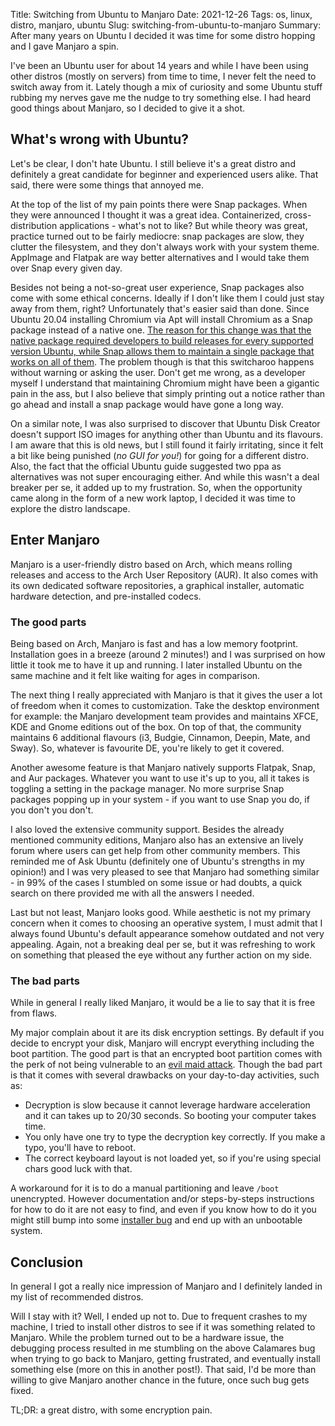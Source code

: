 Title: Switching from Ubuntu to Manjaro
Date: 2021-12-26
Tags: os, linux, distro, manjaro, ubuntu
Slug: switching-from-ubuntu-to-manjaro
Summary: After many years on Ubuntu I decided it was time for some distro hopping and I gave Manjaro a spin.

I've been an Ubuntu user for about 14 years and while I have been using other distros (mostly on servers) from time to time, I never felt the need to switch away from it. Lately though a mix of curiosity and some Ubuntu stuff rubbing my nerves gave me the nudge to try something else. I had heard good things about Manjaro, so I decided to give it a shot.

## What's wrong with Ubuntu?

Let's be clear, I don't hate Ubuntu. I still believe it's a great distro and definitely a great candidate for beginner and experienced users alike. That said, there were some things that annoyed me.

At the top of the list of my pain points there were Snap packages. When they were announced I thought it was a great idea. Containerized, cross-distribution applications - what's not to like? But while theory was great, practice turned out to be fairly mediocre: snap packages are slow, they clutter the filesystem, and they don't always work with your system theme. AppImage and Flatpak are way better alternatives and I would take them over Snap every given day.

Besides not being a not-so-great user experience, Snap packages also come with some ethical concerns. Ideally if I don't like them I could just stay away from them, right? Unfortunately that's easier said than done. Since Ubuntu 20.04 installing Chromium via Apt will install Chromium as a Snap package instead of a native one. [The reason for this change was that the native package required developers to build releases for every supported version Ubuntu, while Snap allows them to maintain a single package that works on all of them](https://snapcraft.io/blog/chromium-in-ubuntu-deb-to-snap-transition). The problem though is that this switcharoo happens without warning or asking the user. Don't get me wrong, as a developer myself I understand that maintaining Chromium might have been a gigantic pain in the ass, but I also believe that simply printing out a notice rather than go ahead and install a snap package would have gone a long way.

On a similar note, I was also surprised to discover that Ubuntu Disk Creator doesn't support ISO images for anything other than Ubuntu and its flavours. I am aware that this is old news, but I still found it fairly irritating, since it felt a bit like being punished (_no GUI for you!_) for going for a different distro. Also, the fact that the official Ubuntu guide suggested two ppa as alternatives was not super encouraging either. And while this wasn't a deal breaker per se, it added up to my frustration. So, when the opportunity came along in the form of a new work laptop, I decided it was time to explore the distro landscape.

## Enter Manjaro

Manjaro is a user-friendly distro based on Arch, which means rolling releases and access to the Arch User Repository (AUR). It also comes with its own dedicated software repositories, a graphical installer, automatic hardware detection, and pre-installed codecs.

### The good parts

Being based on Arch, Manjaro is fast and has a low memory footprint. Installation goes in a breeze (around 2 minutes!) and I was surprised on how little it took me to have it up and running. I later installed Ubuntu on the same machine and it felt like waiting for ages in comparison.

The next thing I really appreciated with Manjaro is that it gives the user a lot of freedom when it comes to customization. Take the desktop environment for example: the Manjaro development team provides and maintains XFCE, KDE and Gnome editions out of the box. On top of that, the community maintains 6 additional flavours (i3, Budgie, Cinnamon, Deepin, Mate, and Sway). So, whatever is favourite DE, you're likely to get it covered.

Another awesome feature is that Manjaro natively supports Flatpak, Snap, and Aur packages. Whatever you want to use it's up to you, all it takes is toggling a setting in the package manager. No more surprise Snap packages popping up in your system - if you want to use Snap you do, if you don't you don't.

I also loved the extensive community support. Besides the already mentioned community editions, Manjaro also has an extensive an lively forum where users can get help from other community members. This reminded me of Ask Ubuntu (definitely one of Ubuntu's strengths in my opinion!) and I was very pleased to see that Manjaro had something similar - in 99% of the cases I stumbled on some issue or had doubts, a quick search on there provided me with all the answers I needed.

Last but not least, Manjaro looks good. While aesthetic is not my primary concern when it comes to choosing an operative system, I must admit that I always found Ubuntu's default appearance somehow outdated and not very appealing. Again, not a breaking deal per se, but it was refreshing to work on something that pleased the eye without any further action on my side.

### The bad parts

While in general I really liked Manjaro, it would be a lie to say that it is free from flaws.

My major complain about it are its disk encryption settings. By default if you decide to encrypt your disk, Manjaro will encrypt everything including the boot partition. The good part is that an encrypted boot partition comes with the perk of not being vulnerable to an [evil maid attack](https://en.wikipedia.org/wiki/Evil_maid_attack). Though the bad part is that it comes with several drawbacks on your day-to-day activities, such as:

- Decryption is slow because it cannot leverage hardware acceleration and it can takes up to 20/30 seconds. So booting your computer takes time.
- You only have one try to type the decryption key correctly. If you make a typo, you'll have to reboot.
- The correct keyboard layout is not loaded yet, so if you're using special chars good luck with that.

A workaround for it is to do a manual partitioning and leave `/boot` unencrypted. However documentation and/or steps-by-steps instructions for how to do it are not easy to find, and even if you know how to do it you might still bump into some [installer bug](https://github.com/calamares/calamares/issues/1073) and end up with an unbootable system.

## Conclusion
In general I got a really nice impression of Manjaro and I definitely landed in my list of recommended distros.

Will I stay with it? Well, I ended up not to. Due to frequent crashes to my machine, I tried to install other distros to see if it was something related to Manjaro. While the problem turned out to be a hardware issue, the debugging process resulted in me stumbling on the above Calamares bug when trying to go back to Manjaro, getting frustrated, and eventually install something else (more on this in another post!). That said, I'd be more than willing to give Manjaro another chance in the future, once such bug gets fixed.

TL;DR: a great distro, with some encryption pain.
